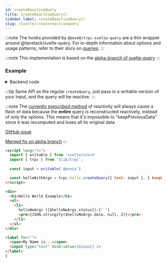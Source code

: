 ```yaml
---
id: createReactiveQuery
title: createReactiveQuery()
sidebar_label: createReactiveQuery()
slug: /svelte/createreactivequery
---
```


:::note
The hooks provided by `@bevm0/trpc-svelte-query` are a thin wrapper around @tanstack/svelte-query.
For in-depth information about options and usage patterns,
refer to their docs on [queries](https://tanstack.com/query/v4/docs/svelte/overview#available-functions).
:::

:::note
This implementation is based on the 
[alpha-branch of svelte-query](https://github.com/TanStack/query/blob/alpha/packages/svelte-query/src/createBaseQuery.ts)
:::

### Example

<details><summary>Backend code</summary>

```tsx title='src/lib/server/trpc.ts'
import { z } from 'zod';
import { initTRPC } from '@trpc/server';

export const t = initTRPC.create();

export const appRouter = t.router({
  // Create procedure at path 'hello'
  hello: t.procedure
    // using zod schema to validate and infer input values
    .input(
      z
        .object({
          text: z.string().nullish(),
        })
        .nullish(),
    )
    .query(({ input }) => {
      return {
        greeting: `hello ${input?.text ?? 'world'}`,
      };
    }),
});
```
</details>

:::tip
Same API as the regular `createQuery`, just pass in a writable version of your input,
and the query will be reactive.
:::

:::note
The [currently prescribed method](https://tanstack.com/query/latest/docs/svelte/reactivity)
of reactivity will always cause a flash of data because the **entire** 
query is reconstructed reactively, instead of only the options. 
This means that it's impossible to "keepPreviousData" since it was recomputed and loses all its original data.

[GitHub issue](https://github.com/TanStack/query/issues/4851)

[Merged fix on alpha branch](https://github.com/TanStack/query/pull/5050)
:::

```html title='src/routes/+page.svelte'
<script lang="ts">
  import { writable } from 'svelte/store'
  import { trpc } from '$lib/trpc';
  
  const input = writable('Aponia')

  const helloWithArgs = trpc.hello.createQuery({ text: input }, { keepPreviousData: true });
</script>

<div>
  <h1>Hello World Example</h1>
  <ul>
    <li>
      helloNoArgs ({$helloNoArgs.status}):{' '}
      <pre>{JSON.stringify($helloNoArgs.data, null, 2)}</pre>
    </li>
  </ul>
</div>

<label for="">
  <span>My Name is...</span>
  <input type="text" bind:value={$input} />
</label>
}
```
